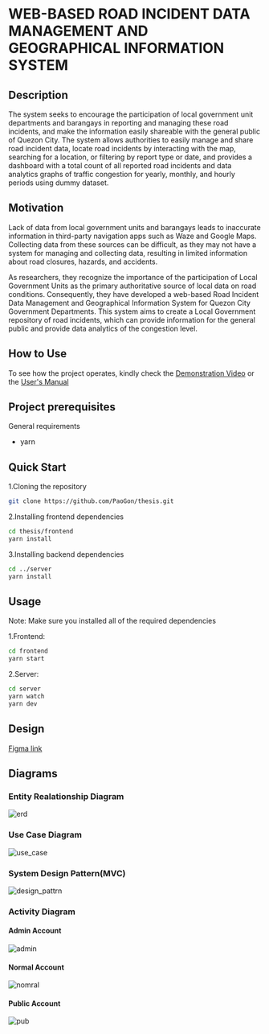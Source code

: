 # WEB-BASED ROAD INCIDENT DATA MANAGEMENT AND GEOGRAPHICAL INFORMATION SYSTEM 

## Description

The system seeks to encourage the participation of local government unit departments and barangays in 
reporting and managing these road incidents, and make the information easily shareable with 
the general public of Quezon City. The system allows authorities to easily manage and 
share road incident data, locate road incidents by interacting with the map, searching for a 
location, or filtering by report type or date, and provides a dashboard with a total count of 
all reported road incidents and data analytics graphs of traffic congestion for yearly, 
monthly, and hourly periods using dummy dataset.

## Motivation

Lack of data from local government units and barangays leads to inaccurate 
information in third-party navigation apps such as Waze and Google Maps. Collecting data 
from these sources can be difficult, as they may not have a system for managing and 
collecting data, resulting in limited information about road closures, hazards, and accidents. 

As researchers, they recognize the importance of the participation of Local 
Government Units as the primary authoritative source of local data on road conditions. 
Consequently, they have developed a web-based Road Incident Data Management and 
Geographical Information System for Quezon City Government Departments. This system 
aims to create a Local Government repository of road incidents, which can provide 
information for the general public and provide data analytics of the congestion level.

## How to Use
To see how the project operates, kindly check the [Demonstration Video](https://drive.google.com/file/d/1WMaJDssHIyz2tlE4e6sdnzYkTFRrG742/view?usp=sharing) or the [User's Manual](https://drive.google.com/file/d/1Jh3ma6VloZ2E11XieW00BDYdIOR1G88n/view?usp=sharing)


## Project prerequisites

General requirements

* yarn


## Quick Start

1.Cloning the repository
```bash
git clone https://github.com/PaoGon/thesis.git
```

2.Installing frontend dependencies

```bash
cd thesis/frontend
yarn install
```

3.Installing backend dependencies

```bash
cd ../server
yarn install
```

## Usage

Note: Make sure you installed all of the required dependencies

1.Frontend:
```bash
cd frontend
yarn start
```

2.Server:
```bash
cd server
yarn watch
yarn dev
```

## Design
[Figma link](https://www.figma.com/file/yOwgybj44o1c053tOC8VzC/CHAPTER-III-DESIGN?node-id=181%3A259&t=UThoCDPMjy5OfoGq-0)

## Diagrams

### Entity Realationship Diagram
![erd](https://github.com/PaoGon/thesis/blob/pao/diagrams/erd.drawio.png)

### Use Case Diagram
![use_case](https://github.com/PaoGon/thesis/blob/pao/diagrams/use%20case.drawio.png)

### System Design Pattern(MVC)
![design_pattrn](https://github.com/PaoGon/thesis/blob/pao/diagrams/system_architecture.drawio.png)

### Activity Diagram
#### Admin Account
![admin](https://github.com/PaoGon/thesis/blob/pao/diagrams/admin_activity_diagram.drawio.png)

#### Normal Account
![nomral](https://github.com/PaoGon/thesis/blob/pao/diagrams/normal_acc_activity_diagram.drawio.png)

#### Public Account
![pub](https://github.com/PaoGon/thesis/blob/pao/diagrams/gen_pub_activity_diagram.drawio.png)
